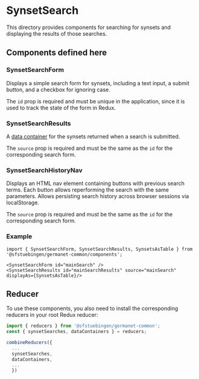 # SynsetSearch

This directory provides components for searching for synsets and
displaying the results of those searches.

## Components defined here

### SynsetSearchForm

Displays a simple search form for synsets, including a text input, a
submit button, and a checkbox for ignoring case.

The `id` prop is required and must be unique in the application, since
it is used to track the state of the form in Redux.

### SynsetSearchResults

A [data container](../DataContainer) for the synsets returned when a
search is submitted.

The `source` prop is required and must be the same as the `id` for the
corresponding search form.

### SynsetSearchHistoryNav

Displays an HTML nav element containing buttons with previous search
terms. Each button allows reperforming the search with the same
parameters.  Allows persisting search history across browser sessions
via localStorage.

The `source` prop is required and must be the same as the `id` for the
corresponding search form.

### Example

```
import { SynsetSearchForm, SynsetSearchResults, SynsetsAsTable } from '@sfstuebingen/germanet-common/components';

<SynsetSearchForm id="mainSearch" />
<SynsetSearchResults id="mainSearchResults" source="mainSearch" displayAs={SynsetsAsTable}/>
```

## Reducer

To use these components, you also need to install the corresponding
reducers in your root Redux reducer: 
```javascript
import { reducers } from '@sfstuebingen/germanet-common';
const { synsetSearches, dataContainers } = reducers;

combineReducers({
  ...
  synsetSearches,
  dataContainers,
  ...
  })
```

